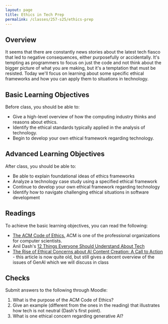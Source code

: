 ```yaml
---
layout: page
title: Ethics in Tech Prep
permalink: /classes/257-s25/ethics-prep
---
```


## Overview
It seems that there are constantly news stories about the latest tech fiasco that led to negative consequences, either purposefully or accidentally. It's tempting as programmers to focus on just the code and not think about the bigger picture of what you are making, but it's a temptation that must be resisted. Today we'll focus on learning about some specific ethical frameworks and how you can apply them to situations in technology. 

## Basic Learning Objectives
Before class, you should be able to:
* Give a high-level overview of how the computing industry thinks and reasons about ethics.
* Identify the ethical standards typically applied in the analysis of technology.
* Begin to develop your own ethical framework regarding technology.

## Advanced Learning Objectives
After class, you should be able to:
* Be able to explain foundational ideas of ethics frameworks
* Analyze a technology case study using a specified ethical framework
* Continue to develop your own ethical framework regarding technology
* Identify how to navigate challenging ethical situations in software development


## Readings
To achieve the basic learning objectives, you can read the following:

* [The ACM Code of Ethics.](https://www.acm.org/code-of-ethics) ACM is one of the professional organizations for computer scientists.
* Anil Dash's [12 Things Everyone Should Understand About Tech](https://medium.com/humane-tech/12-things-everyone-should-understand-about-tech-d158f5a26411)
* [The Rise of Ethical Concerns about AI Content Creation: A Call to Action](https://www.computer.org/publications/tech-news/trends/ethical-concerns-on-ai-content-creation) - this article is now quite old, but still gives a decent overview of the issues of GenAI which we will discuss in class

## Checks
Submit answers to the following through Moodle:
1. What is the purpose of the ACM Code of Ethics?
2. Give an example (different from the ones in the reading) that illustrates how tech is not neutral (Dash's first point).
3. What is one ethical concern regarding generative AI?
